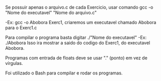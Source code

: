 Se possuir apenas o arquivo.c de cada Exercicio, usar comando gcc -o "Nome do executavel" "Nome do arquivo.c"

-Ex: gcc -o Abobora Exerc1, criaremos um executavel chamado Abobora para o Exerc1.c

Para compilar o programa basta digitar  ./"Nome do executavel"
-Ex: ./Abobora
Isso ira mostrar a saido do codigo do Exerc1, do executavel Abobora.


Programas com entrada de floats deve se usar "." (ponto) em vez de vírgulas.

Foi utilizado o Bash para compilar e rodar os programas. 
